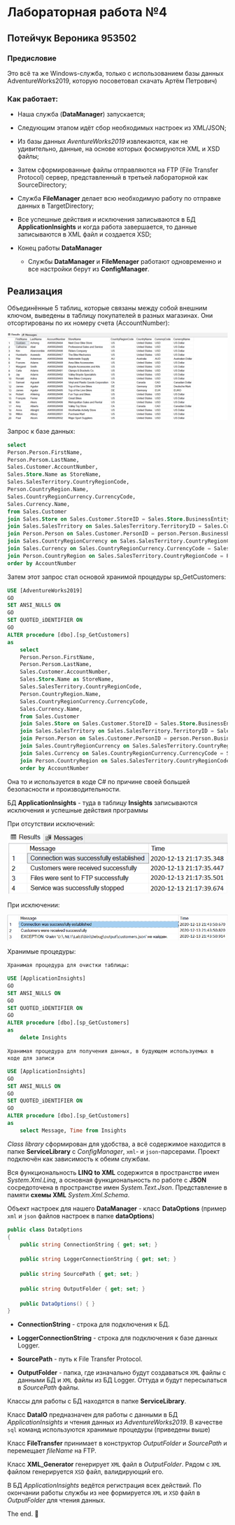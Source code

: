 # Лабораторная работа №4

## Потейчук Вероника 953502

### Предисловие

Это всё та же Windows-служба, только с использованием базы данных AdventureWorks2019, которую посоветовал скачать Артём Петрович)

### Как работает:

* Наша служба (**DataManager**) запускается;
* Следующим этапом идёт сбор необходимых настроек из XML/JSON;
* Из базы данных *AventureWorks2019* извлекаются, как не удивительно, данные, на основе которых фосмируются XML и XSD файлы;
* Затем сформированные файлы отправляются на FTP (File Transfer Protocol) сервер, представленный в третьей лабораторной как SourceDirectory;
* Служба **FileManager** делает всю необходимую работу по отправке данных в TargetDirectory;
* Все успешные действия и исключения записываются в БД **ApplicationInsights** и когда работа завершается, то данные записываются в XML файл и создается XSD;
* Конец работы **DataManager**

    * Службы **DataManager** и **FileMenager** работают одновременно и все настройки берут из **ConfigManager**.

## Реализация

Объединённые 5 таблиц, которые связаны между собой внешним ключом, выведены в таблицу покупателей в разных магазинах. Они отсортированы по их номеру счета (AccountNumber):

![Screenshot](Screenshots/1.png)


Запрос к базе данных:

```sql
select
Person.Person.FirstName,
Person.Persom.LastName,
Sales.Customer.AccountNumber,
Sales.Store.Name as StoreName,
Sales.SalesTerritory.CountryRegionCode,
Person.CountryRegion.Name,
Sales.CountryRegionCurrency.CurrencyCode,
Sales.Currency.Name,
from Sales.Customer
join Sales.Store on Sales.Customer.StoreID = Sales.Store.BusinessEntityID
join Sales.SalesTrritory on Sales.SalesTerritory.TerritoryID = Sales.Customer.TerritoryId
join Person.Person on Sales.Customer.PersonID = person.Person.BusinessEntityID
join Sales.CountryRegionCurrency on Sales.SalesTerritory.CountryRegionCode = Sales.CountryRegionCurrency.CountryRegionCode
join Sales.Currency on Sales.CountryRegionCurrency.CurrencyCode = Sales.Currency.CurrencyCode
join Person.CountryRegion on Sales.SalesTerritory.CountryRegionCode = Person.CountryRegion.CountryRegionCode
order by AccountNumber
```

Затем этот запрос стал основой хранимой процедуры sp_GetCustomers:

```sql
USE [AdventureWorks2019]
GO
SET ANSI_NULLS ON
GO
SET QUOTED_iDENTIFIER ON
GO
ALTER procedure [dbo].[sp_GetCustomers]
as
    select
    Person.Person.FirstName,
    Person.Persom.LastName,
    Sales.Customer.AccountNumber,
    Sales.Store.Name as StoreName,
    Sales.SalesTerritory.CountryRegionCode,
    Person.CountryRegion.Name,
    Sales.CountryRegionCurrency.CurrencyCode,
    Sales.Currency.Name,
    from Sales.Customer
    join Sales.Store on Sales.Customer.StoreID = Sales.Store.BusinessEntityID
    join Sales.SalesTrritory on Sales.SalesTerritory.TerritoryID = Sales.Customer.TerritoryId
    join Person.Person on Sales.Customer.PersonID = person.Person.BusinessEntityID
    join Sales.CountryRegionCurrency on Sales.SalesTerritory.CountryRegionCode = Sales.CountryRegionCurrency.CountryRegionCode
    join Sales.Currency on Sales.CountryRegionCurrency.CurrencyCode = Sales.Currency.CurrencyCode
    join Person.CountryRegion on Sales.SalesTerritory.CountryRegionCode = Person.CountryRegion.CountryRegionCode
    order by AccountNumber
```

Она то и используется в коде C# по причине своей большей безопасности и производительности.

БД **ApplicationInsights** - туда в таблицу **Insights** записываются исключения и успешные действия программы

При отсутствии исключений:

![Screenshot](Screenshots/2.png)

При исключении:

![Screenshot](Screenshots/3.png)

Хранимые процедуры:

    Хранимая процедура для очистки таблицы:

```sql
USE [ApplicationInsights]
GO
SET ANSI_NULLS ON
GO
SET QUOTED_iDENTIFIER ON
GO
ALTER procedure [dbo].[sp_GetCustomers]
as
    delete Insights
```

    Хранимая процедура для получения данных, в будующем используемых в коде для записи
```sql
USE [ApplicationInsights]
GO
SET ANSI_NULLS ON
GO
SET QUOTED_iDENTIFIER ON
GO
ALTER procedure [dbo].[sp_GetCustomers]
as
    select Message, Time from Insights
```

 *Сlass library* сформирован для удобства, а всё содержимое находится в папке **ServiceLibrary** с *ConfigManager*, `xml`- и  `json`-парсерами. Проект подключён как зависимость к обеим службам.

Вся функциональность **LINQ to XML** содержится в пространстве имен *System.Xml.Linq*, а основная функциональность по работе с **JSON** сосредоточена в пространстве имен *System.Text.Json*. Представление в памяти **схемы XML** *System.Xml.Schema*.

Объект настроек для нашего **DataManager** - класс **DataOptions** (пример `xml` и `json` файлов настроек в папке **dataOptions**)

```c#
public class DataOptions
{
    public string ConnectionString { get; set; }

    public string LoggerConnectionString { get; set; }

    public string SourcePath { get; set; }

    public string OutputFolder { get; set; }

    public DataOptions() { }
}
```

* **ConnectionString** - строка для подключения к БД.

* **LoggerConnectionString** - строка для подключения к базе данных Logger.

* **SourcePath** - путь к File Transfer Protocol.

* **OutputFolder** - папка, где изначально будут создаваться `XML` файлы с данными БД и `XML` файлы из БД Logger. Оттуда и будут пересылаться в *SourcePath*  файлы.

Классы для работы с БД находятся в папке **ServiceLibrary**.

Класс **DataIO** предназначен для работы с данными в БД *ApplicationInsights* и чтения данных из *AdventureWorks2019*. В качестве `sql` команд используются хранимые процедуры (приведены выше)

Класс **FileTransfer** принимает в конструктор *OutputFolder* и *SourcePath* и перемещает *fileName* на FTP.

Класс **XML_Generator** генерирует `XML` файл в *OutputFolder*. Рядом с `XML` файлом генерируется `XSD` файл, валидирующий его.

В БД *ApplicationInsights* ведётся регистрация всех действий. По окончании работы службы из нее  формируется `XML` и `XSD` файл в *OutputFolder* для чтения данных.

The end. :raised_hands:
